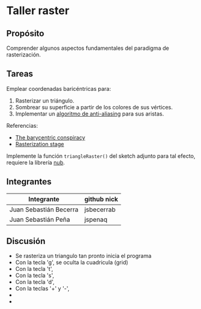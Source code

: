 # Taller raster

## Propósito

Comprender algunos aspectos fundamentales del paradigma de rasterización.

## Tareas

Emplear coordenadas baricéntricas para:

1. Rasterizar un triángulo.
2. Sombrear su superficie a partir de los colores de sus vértices.
3. Implementar un [algoritmo de anti-aliasing](https://www.scratchapixel.com/lessons/3d-basic-rendering/rasterization-practical-implementation/rasterization-practical-implementation) para sus aristas.

Referencias:

* [The barycentric conspiracy](https://fgiesen.wordpress.com/2013/02/06/the-barycentric-conspirac/)
* [Rasterization stage](https://www.scratchapixel.com/lessons/3d-basic-rendering/rasterization-practical-implementation/rasterization-stage)

Implemente la función ```triangleRaster()``` del sketch adjunto para tal efecto, requiere la librería [nub](https://github.com/visualcomputing/nub/releases).

## Integrantes

|          Integrante         |  github nick  |
|-----------------------------|---------------|
|  Juan Sebastián Becerra   |   jsbecerrab    |
| Juan Sebastián Peña |   jspenaq     |

## Discusión

* Se rasteriza un triangulo tan pronto inicia el programa
* Con la tecla 'g', se oculta la cuadricula (grid)
* Con la tecla 't', 
* Con la tecla 's', 
* Con la tecla 'd', 
* Con la teclas '+' y '-', 
* 
* 
